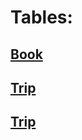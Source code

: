 # Tables:

## [Book](https://github.com/ZabiyakaDaniil/SQL/tree/main/Stepik.org/SQL%20simulator/Book)

## [Trip](https://github.com/ZabiyakaDaniil/SQL/tree/main/Stepik.org/SQL%20simulator/Trip)

## [Trip](https://github.com/ZabiyakaDaniil/SQL/tree/main/Stepik.org/SQL%20simulator/Fine)
